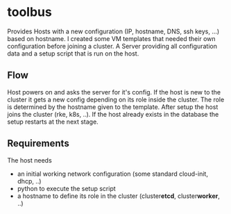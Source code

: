 # toolbus
Provides Hosts with a new configuration (IP, hostname, DNS, ssh keys, ...) based on hostname.
I created some VM templates that needed their own configuration before joining a cluster.
A Server providing all configuration data and a setup script that is run on the host.

## Flow
Host powers on and asks the server for it's config. If the host is new to the cluster it gets 
a new config depending on its role inside the cluster. The role is determined by the hostname 
given to the template. After setup the host joins the cluster (rke, k8s, ..). If the host already 
exists in the database the setup restarts at the next stage.

## Requirements
The host needs 
* an initial working network configuration (some standard cloud-init, dhcp, ..)
* python to execute the setup script
* a hostname to define its role in the cluster (cluster**etcd**, cluster**worker**, ..)
